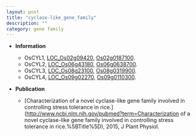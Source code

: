 ```yaml
---
layout: post
title: "cyclase-like_gene_family"
description: ""
category: gene family
---
```


* **Information**  
    + OsCYL1, [LOC_Os02g09420](http://rice.uga.edu/cgi-bin/ORF_infopage.cgi?orf=LOC_Os02g09420), [Os02g0187100](https://rapdb.dna.affrc.go.jp/locus/?name=Os02g0187100).
    + OsCYL2, [LOC_Os06g43180](http://rice.uga.edu/cgi-bin/ORF_infopage.cgi?orf=LOC_Os06g43180), [Os06g0638700](https://rapdb.dna.affrc.go.jp/locus/?name=Os06g0638700).
    + OsCYL3, [LOC_Os08g23100](http://rice.uga.edu/cgi-bin/ORF_infopage.cgi?orf=LOC_Os08g23100), [Os08g0319900](https://rapdb.dna.affrc.go.jp/locus/?name=Os08g0319900).
    + OsCYL4, [LOC_Os09g02270](http://rice.uga.edu/cgi-bin/ORF_infopage.cgi?orf=LOC_Os09g02270), [Os09g0110300](https://rapdb.dna.affrc.go.jp/locus/?name=Os09g0110300).

* **Publication**  
    + [Characterization of a novel cyclase-like gene family involved in controlling stress tolerance in rice.](http://www.ncbi.nlm.nih.gov/pubmed?term=Characterization of a novel cyclase-like gene family involved in controlling stress tolerance in rice.%5BTitle%5D), 2015, J Plant Physiol.


